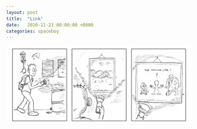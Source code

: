 ```yaml
---
layout: post
title:  "Link"
date:   2020-11-21 00:00:00 +0000
categories: spaceboy
---
```


![Link](spaceboy/07%20-%20link.png)

